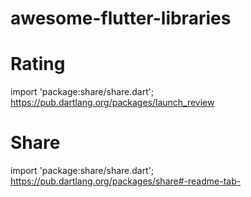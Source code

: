 # awesome-flutter-libraries


# Rating
import 'package:share/share.dart';
https://pub.dartlang.org/packages/launch_review

# Share
import 'package:share/share.dart';
https://pub.dartlang.org/packages/share#-readme-tab-
